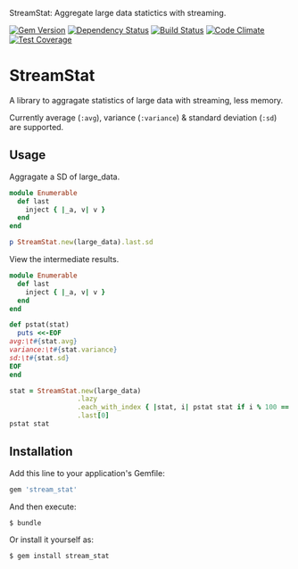 StreamStat: Aggregate large data statictics with streaming.

[![Gem Version](https://badge.fury.io/rb/stream_stat.svg)](https://badge.fury.io/rb/stream_stat)
[![Dependency Status](https://gemnasium.com/badges/github.com/ne-sachirou/stream_stat.svg)](https://gemnasium.com/github.com/ne-sachirou/stream_stat)
[![Build Status](https://travis-ci.org/ne-sachirou/stream_stat.svg?branch=master)](https://travis-ci.org/ne-sachirou/stream_stat)
[![Code Climate](https://codeclimate.com/github/ne-sachirou/stream_stat/badges/gpa.svg)](https://codeclimate.com/github/ne-sachirou/stream_stat)
[![Test Coverage](https://codeclimate.com/github/ne-sachirou/stream_stat/badges/coverage.svg)](https://codeclimate.com/github/ne-sachirou/stream_stat/coverage)

StreamStat
==
A library to aggragate statistics of large data with streaming, less memory.

Currently average (`:avg`), variance (`:variance`) & standard deviation (`:sd`) are supported.

Usage
--
Aggragate a SD of large_data.

```ruby
module Enumerable
  def last
    inject { |_a, v| v }
  end
end

p StreamStat.new(large_data).last.sd
```

View the intermediate results.

```ruby
module Enumerable
  def last
    inject { |_a, v| v }
  end
end

def pstat(stat)
  puts <<-EOF
avg:\t#{stat.avg}
variance:\t#{stat.variance}
sd:\t#{stat.sd}
EOF
end

stat = StreamStat.new(large_data)
                 .lazy
                 .each_with_index { |stat, i| pstat stat if i % 100 == 0 }
                 .last[0]
pstat stat
```

Installation
--
Add this line to your application's Gemfile:

```ruby
gem 'stream_stat'
```

And then execute:

    $ bundle

Or install it yourself as:

    $ gem install stream_stat
